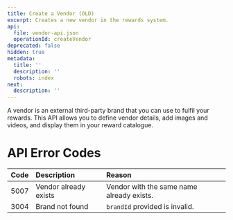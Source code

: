 ```yaml
---
title: Create a Vendor (OLD)
excerpt: Creates a new vendor in the rewards system.
api:
  file: vendor-api.json
  operationId: createVendor
deprecated: false
hidden: true
metadata:
  title: ''
  description: ''
  robots: index
next:
  description: ''
---
```

A vendor is an external third-party brand that you can use to fulfil your rewards. This API allows you to define vendor details, add images and videos, and display them in your reward catalogue.

# API Error Codes

| Code | Description           | Reason                                    |
| :--- | :-------------------- | :---------------------------------------- |
| 5007 | Vendor already exists | Vendor with the same name already exists. |
| 3004 | Brand not found       | `brandId` provided is invalid.            |

